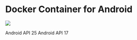 # Docker Container for Android
[![](https://images.microbadger.com/badges/image/martarodriguez/docker-android-sdk.svg)](https://microbadger.com/images/martarodriguez/docker-android-sdk "Get your own image badge on microbadger.com")

Android API 25
Android API 17